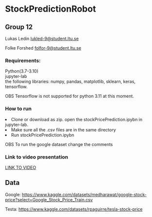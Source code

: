 # StockPredictionRobot

## Group 12
Lukas Ledin lukled-9@student.ltu.se

Folke Forshed folfor-9@student.ltu.se

<h3> Requirements: </h3>
Python(3.7-3.10)<br>
jupyter-lab<br>
the following libraries: numpy, pandas, matplotlib, sklearn, keras, tensorflow.

OBS Tensorflow is not supported for python 3.11 at this moment.

<h3> How to run </h3>

<li>Clone or download as zip. open the stockPricePrediction.ipybn in jupyter-lab.</li>
<li>Make sure all the .csv files are in the same directory</li>
<li>Run stockPricePrediction.ipybn</li>

OBS To run the google dataset change the comments

<h3> Link to video presentation </h3>
<a href="https://www.youtube.com/watch?v=jtoLv2oEsFs"> LINK TO VIDEO </a>

## Data
Google: https://www.kaggle.com/datasets/medharawat/google-stock-price?select=Google_Stock_Price_Train.csv

Testa: https://www.kaggle.com/datasets/rpaguirre/tesla-stock-price
